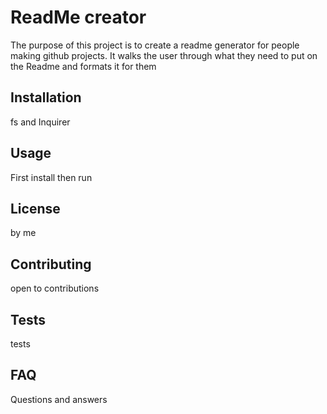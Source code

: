 # ReadMe creator 
 The purpose of this project is to create a readme generator for people making github projects. It walks the user through what they need to put on the Readme and formats it for them 
## Installation 
 fs and Inquirer 
## Usage 
 First install then run 
## License 
 by me 
## Contributing 
 open to contributions 
## Tests 
 tests 
## FAQ 
 Questions and answers